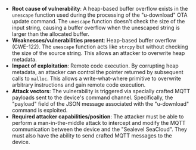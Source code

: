 - **Root cause of vulnerability**: A heap-based buffer overflow exists in the `unescape` function used during the processing of the "u-download" OTA update command. The `unescape` function doesn't check the size of the input string, causing a buffer overflow when the unescaped string is larger than the allocated buffer.
- **Weaknesses/vulnerabilities present**: Heap-based buffer overflow (CWE-122). The `unescape` function acts like `strcpy` but without checking the size of the source string. This allows an attacker to overwrite heap metadata.
- **Impact of exploitation**: Remote code execution. By corrupting heap metadata, an attacker can control the pointer returned by subsequent calls to `malloc`. This allows a write-what-where primitive to overwrite arbitrary instructions and gain remote code execution.
- **Attack vectors**: The vulnerability is triggered via specially crafted MQTT payloads sent to the device's command channel. Specifically, the "payload" field of the JSON message associated with the "u-download" command is exploited.
- **Required attacker capabilities/position**: The attacker must be able to perform a man-in-the-middle attack to intercept and modify the MQTT communication between the device and the "Sealevel SeaCloud". They must also have the ability to send crafted MQTT messages to the device.
